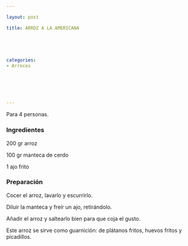 ```yaml
---

layout: post

title: ARROZ A LA AMERICANA





categories:
- Arroces






---
```


Para 4 personas.

<h3>Ingredientes</h3>

200 gr arroz

100 gr manteca de cerdo

1 ajo frito

<h3>Preparación</h3>

Cocer el arroz, lavarlo y escurrirlo.

Diluir la manteca y freír un ajo, retirándolo.

Añadir el arroz y saltearlo bien para que coja el gusto.

Este arroz se sirve como guarnición: de plátanos fritos, huevos fritos y picadillos.